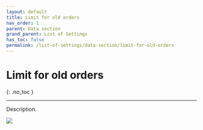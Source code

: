 ```yaml
---
layout: default
title: Limit for old orders
nav_order: 1
parent: Data section
grand_parent: List of Settings
has_toc: false
permalink: /list-of-settings/data-section/limit-for-old-orders
---
```


# Limit for old orders
{: .no_toc }

---

Description.

![](/orderlord-help-kds/assets/images/kds/section_kitchen_history_1.png)